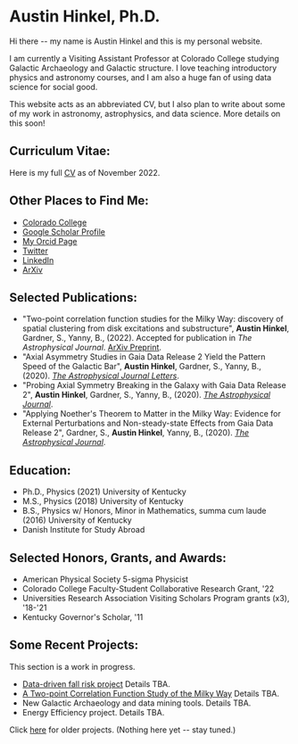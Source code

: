 # Austin Hinkel, Ph.D.

Hi there -- my name is Austin Hinkel and this is my personal website.

I am currently a Visiting Assistant Professor at Colorado College studying Galactic Archaeology and Galactic structure.  I love teaching introductory physics and astronomy courses, and I am also a huge fan of using data science for social good.  

This website acts as an abbreviated CV, but I also plan to write about some of my work in astronomy, astrophysics, and data science.  More details on this soon!



## Curriculum Vitae:

Here is my full [CV](https://ahinkel.github.io/assets/pdfs/AustinHinkel_CV-9.pdf) as of November 2022.



## Other Places to Find Me:


- [Colorado College](https://www.coloradocollege.edu/basics/contact/directory/people/hinkel_austin.html)
- [Google Scholar Profile](https://scholar.google.com/citations?user=Act8eHcAAAAJ&hl=en&oi=ao)
- [My Orcid Page](https://orcid.org/0000-0002-9785-914X)
- [Twitter](https://twitter.com/iHinkthere4iam)
- [LinkedIn](https://www.linkedin.com/in/austin-hinkel/)
- [ArXiv](https://arxiv.org/search/?query=Hinkel%2C+Austin&searchtype=author&abstracts=show&order=-announced_date_first&size=50)




## Selected Publications:


- "Two-point correlation function studies for the Milky Way: discovery of spatial clustering from disk excitations and substructure", **Austin Hinkel**, Gardner, S., Yanny, B., (2022). Accepted for publication in *The Astrophysical Journal*. [ArXiv Preprint](https://arxiv.org/abs/2210.13450).
- "Axial Asymmetry Studies in Gaia Data Release 2 Yield the Pattern Speed of the Galactic Bar", **Austin Hinkel**, Gardner, S., Yanny, B., (2020). [*The Astrophysical Journal Letters*](https://doi.org/10.3847/2041-8213/aba905).
- "Probing Axial Symmetry Breaking in the Galaxy with Gaia Data Release 2", **Austin Hinkel**, Gardner, S., Yanny, B., (2020). [*The Astrophysical Journal*](https://doi.org/10.3847/1538-4357/ab8235).
- "Applying Noether's Theorem to Matter in the Milky Way: Evidence for External Perturbations and Non-steady-state Effects from Gaia Data Release 2", Gardner, S., **Austin Hinkel**, Yanny, B., (2020). [*The Astrophysical Journal*](https://doi.org/10.3847/1538-4357/ab66c8).



## Education:


- Ph.D., Physics (2021) University of Kentucky
- M.S., Physics (2018) University of Kentucky
- B.S., Physics w/ Honors, Minor in Mathematics, summa cum laude (2016) University of Kentucky
- Danish Institute for Study Abroad



## Selected Honors, Grants, and Awards:


- American Physical Society 5-sigma Physicist
- Colorado College Faculty-Student Collaborative Research Grant, '22
- Universities Research Association Visiting Scholars Program grants (x3), '18-'21
- Kentucky Governor's Scholar, '11



## Some Recent Projects:

This section is a work in progress.


- [Data-driven fall risk project](/projects/DataDrivenFallRisk)  Details TBA.
- [A Two-point Correlation Function Study of the Milky Way](/projects/MilkyWay_2PCF)  Details TBA.
- New Galactic Archaeology and data mining tools.  Details TBA.
- Energy Efficiency project.  Details TBA.

Click [here](/projects/olderProjects) for older projects. (Nothing here yet -- stay tuned.)




<!--- Testing comments here.  Here are some key words / tags: 
Austin Hinkel Ph.D. Astro Astronomy Astrophysics Physics Data Science 
Scientist Astronomer Astrophysicist Physicist Professor Educator 
Education Programmer Analysis DoesGoogleEvenSeeTheseQuestionMark --->

